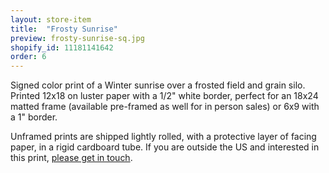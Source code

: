 ```yaml
---
layout: store-item
title:  "Frosty Sunrise"
preview: frosty-sunrise-sq.jpg
shopify_id: 11181141642
order: 6
---
```


Signed color print of a Winter sunrise over a frosted field and grain silo. Printed 12x18 on luster paper with a 1/2" white border, perfect for an 18x24 matted frame (available pre-framed as well for in person sales) or 6x9 with a 1" border.

Unframed prints are shipped lightly rolled, with a protective layer of facing paper, in a rigid cardboard tube. If you are outside the US and interested in this print, [please get in touch](http://jimmynotjim.com/about#contact).